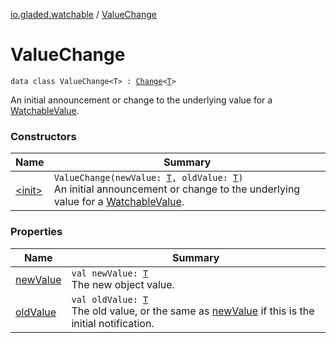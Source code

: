[io.gladed.watchable](../index.md) / [ValueChange](./index.md)

# ValueChange

`data class ValueChange<T> : `[`Change`](../-change.md)`<`[`T`](index.md#T)`>`

An initial announcement or change to the underlying value for a [WatchableValue](../-watchable-value/index.md).

### Constructors

| Name | Summary |
|---|---|
| [&lt;init&gt;](-init-.md) | `ValueChange(newValue: `[`T`](index.md#T)`, oldValue: `[`T`](index.md#T)`)`<br>An initial announcement or change to the underlying value for a [WatchableValue](../-watchable-value/index.md). |

### Properties

| Name | Summary |
|---|---|
| [newValue](new-value.md) | `val newValue: `[`T`](index.md#T)<br>The new object value. |
| [oldValue](old-value.md) | `val oldValue: `[`T`](index.md#T)<br>The old value, or the same as [newValue](new-value.md) if this is the initial notification. |
